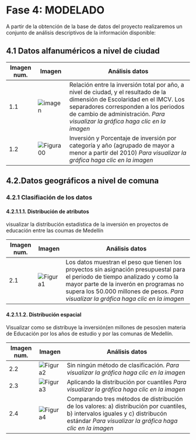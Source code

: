# Fase 4: MODELADO

A partir de la obtención de la base de datos del proyecto realizaremos un conjunto de análisis descriptivos de la información disponible:
## 4.1 Datos alfanuméricos a nivel de ciudad

|Imagen num.|Imagen|Análisis datos|
|-------|-------|-------|
|1.1|![imagen](https://user-images.githubusercontent.com/45660997/68557427-bd908700-0403-11ea-813c-646e94334bfc.png)|Relación entre la inversión total por año, a nivel de ciudad, y el resultado de la dimensión de Escolaridad en el IMCV. Los separadores corresponden a los periodos de cambio de administración. *Para visualizar la gráfica haga clic en la imagen*|
|1.2|![Figura00](https://user-images.githubusercontent.com/45660997/68557921-5673d200-0405-11ea-9dbd-29ccc9247b85.PNG)|Inversión y Porcentaje de inversión por categoría y año (agrupado de mayor a menor a partir del 2010) *Para visualizar la gráfica haga clic en la imagen*|

## 4.2.Datos geográficos a nivel de comuna
### 4.2.1 Clasifiación de los datos
#### 4.2.1.1.1. Distribución de atributos
visualizar la distribución estadística de la inversión en proyectos de educación entre las coumas de Medellín

|Imagen num.|Imagen|Análisis datos|
|-------|-------|-------|
|2.1|![Figura1](https://user-images.githubusercontent.com/45660997/68547769-6367d580-03b3-11ea-9d7f-ffcea615effe.PNG)|Los datos muestran el peso que tienen los proyectos sin asignación presupuestal para el periodo de tiempo analizado y como la mayor parte de la inverón en programas no supera los 50.000 millones de pesos. *Para visualizar la gráfica haga clic en la imagen* 

#### 4.2.1.1.2. Distribución espacial
Visualizar como se distribuye la inversión(en millones de pesos)en materia de Educación por los años de estudio y por las comunas de Medellín.

|Imagen num.|Imagen|Análisis datos|
|-------|-------|-------|
|2.2|![Figura2](https://user-images.githubusercontent.com/45660997/68556835-d435de80-0401-11ea-92b7-4c27117b1b75.PNG)|Sin ningún método de clasificación. *Para visualizar la gráfica haga clic en la imagen*|
|2.3|![Figura3](https://user-images.githubusercontent.com/45660997/68556839-d6983880-0401-11ea-8f91-062f528dcc10.PNG)|Aplicando la distribución por cuantiles *Para visualizar la gráfica haga clic en la imagen*
|2.4|![Figura4](https://user-images.githubusercontent.com/45660997/68584670-3e747080-044e-11ea-9f69-8556fa7bca10.PNG)|Comparando tres métodos de distribución de los valores: a) distribución por cuantiles, b) intervalos iguales y c) distribucón estándar *Para visualizar la gráfica haga clic en la imagen*



